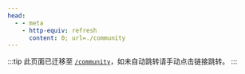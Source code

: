 ```yaml
---
head:
  - - meta
    - http-equiv: refresh
      content: 0; url=./community
---
```


:::tip
此页面已迁移至 [`/community`](./community.md)，如未自动跳转请手动点击链接跳转。
:::
